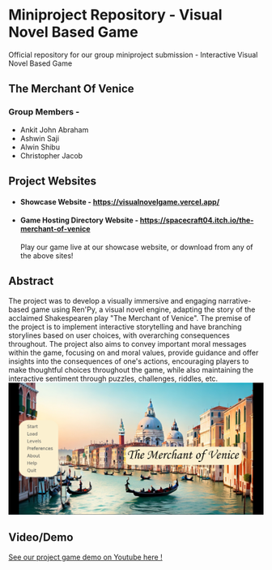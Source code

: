 # Miniproject Repository - Visual Novel Based Game
Official repository for our group miniproject submission - Interactive Visual Novel Based Game

<h2>The Merchant Of Venice</h2>
<h3>Group Members - </h3>
<ul>
  <li>Ankit John Abraham</li>
  <li>Ashwin Saji</li>
  <li>Alwin Shibu</li>
  <li>Christopher Jacob</li>
</ul>
<h2>Project Websites</h2>
<ul>
  <li><h4>Showcase Website - <a href="https://visualnovelgame.vercel.app/">https://visualnovelgame.vercel.app/</a></h4></li>
  <li><h4>Game Hosting Directory Website - <a href="https://spacecraft04.itch.io/the-merchant-of-venice">https://spacecraft04.itch.io/the-merchant-of-venice</a></h4></li>
  <p>Play our game live at our showcase website, or download from any of the above sites!</p>
</ul>
<h2>Abstract</h2>
  The project was to develop a visually immersive and engaging narrative-based game using Ren'Py, a visual novel engine, adapting the story of the acclaimed Shakespearen play "The Merchant of Venice".
The premise of the project is to implement interactive storytelling and have branching storylines based on user choices, with overarching consequences throughout.
The project also aims to convey important moral messages within the game, focusing on and moral values, provide guidance and offer insights into the consequences of one's actions, encouraging players to make thoughtful choices throughout the game, while also maintaining the interactive sentiment through puzzles, challenges, riddles, etc.
<img src="novelsite/images/titleimg.png" alt="Miniproject game image">
<h2>Video/Demo</h2>
<a href="https://www.youtube.com/watch?v=iZOCLmFYsNU">See our project game demo on Youtube here !</a>



